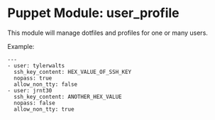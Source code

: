 
Puppet Module:  user_profile
============================

This module will manage dotfiles and profiles for one or many users.

Example: 
```
---
- user: tylerwalts
  ssh_key_content: HEX_VALUE_OF_SSH_KEY
  nopass: true
  allow_non_tty: false
- user: jrnt30
  ssh_key_content: ANOTHER_HEX_VALUE
  nopass: false
  allow_non_tty: true
```

